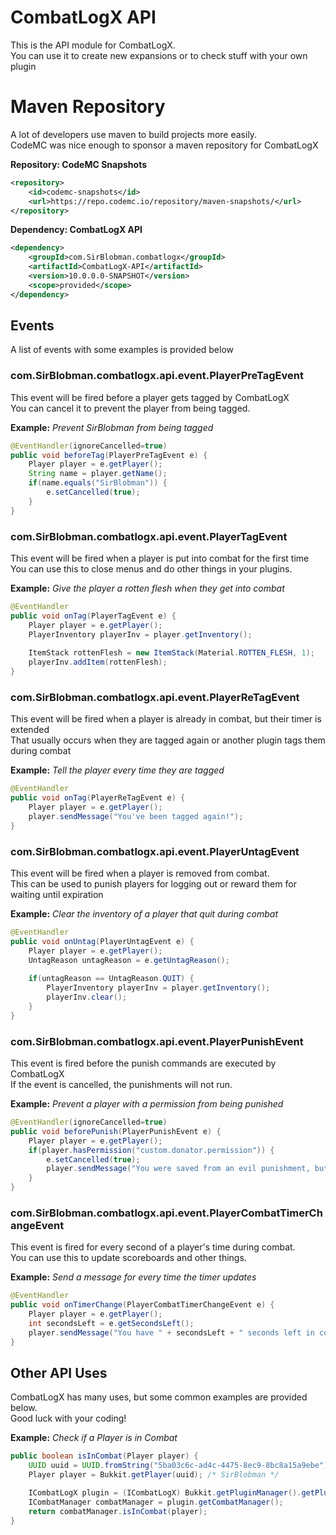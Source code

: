 # CombatLogX API
This is the API module for CombatLogX.   
You can use it to create new expansions or to check stuff with your own plugin

# Maven Repository
A lot of developers use maven to build projects more easily.  
CodeMC was nice enough to sponsor a maven repository for CombatLogX

**Repository: CodeMC Snapshots**
```xml
<repository>
    <id>codemc-snapshots</id>
    <url>https://repo.codemc.io/repository/maven-snapshots/</url>
</repository>
```

**Dependency: CombatLogX API**
```xml
<dependency>
    <groupId>com.SirBlobman.combatlogx</groupId>
    <artifactId>CombatLogX-API</artifactId>
    <version>10.0.0.0-SNAPSHOT</version>
    <scope>provided</scope>
</dependency>
```

## Events
A list of events with some examples is provided below
### com.SirBlobman.combatlogx.api.event.PlayerPreTagEvent
This event will be fired before a player gets tagged by CombatLogX  
You can cancel it to prevent the player from being tagged.  

**Example:** *Prevent SirBlobman from being tagged*
```java
@EventHandler(ignoreCancelled=true)
public void beforeTag(PlayerPreTagEvent e) {
    Player player = e.getPlayer();
    String name = player.getName();
    if(name.equals("SirBlobman")) {
        e.setCancelled(true);
    }
}
```

### com.SirBlobman.combatlogx.api.event.PlayerTagEvent
This event will be fired when a player is put into combat for the first time  
You can use this to close menus and do other things in your plugins.

**Example:** *Give the player a rotten flesh when they get into combat*
```java
@EventHandler
public void onTag(PlayerTagEvent e) {
    Player player = e.getPlayer();
    PlayerInventory playerInv = player.getInventory();
    
    ItemStack rottenFlesh = new ItemStack(Material.ROTTEN_FLESH, 1);
    playerInv.addItem(rottenFlesh);
}
```

### com.SirBlobman.combatlogx.api.event.PlayerReTagEvent
This event will be fired when a player is already in combat, but their timer is extended  
That usually occurs when they are tagged again or another plugin tags them during combat

**Example:** *Tell the player every time they are tagged*
```java
@EventHandler
public void onTag(PlayerReTagEvent e) {
    Player player = e.getPlayer();
    player.sendMessage("You've been tagged again!");
}
```

### com.SirBlobman.combatlogx.api.event.PlayerUntagEvent
This event will be fired when a player is removed from combat.  
This can be used to punish players for logging out or reward them for waiting until expiration

**Example:** *Clear the inventory of a player that quit during combat*
```java
@EventHandler
public void onUntag(PlayerUntagEvent e) {
    Player player = e.getPlayer();
    UntagReason untagReason = e.getUntagReason();
    
    if(untagReason == UntagReason.QUIT) {
        PlayerInventory playerInv = player.getInventory();
        playerInv.clear();
    }
}
```

### com.SirBlobman.combatlogx.api.event.PlayerPunishEvent
This event is fired before the punish commands are executed by CombatLogX  
If the event is cancelled, the punishments will not run.

**Example:** *Prevent a player with a permission from being punished*
```java
@EventHandler(ignoreCancelled=true)
public void beforePunish(PlayerPunishEvent e) {
    Player player = e.getPlayer();
    if(player.hasPermission("custom.donator.permission")) {
        e.setCancelled(true);
        player.sendMessage("You were saved from an evil punishment, but please don't log out during combat.");
    }
}
```

### com.SirBlobman.combatlogx.api.event.PlayerCombatTimerChangeEvent
This event is fired for every second of a player's time during combat.  
You can use this to update scoreboards and other things.

**Example:** *Send a message for every time the timer updates*
```java
@EventHandler
public void onTimerChange(PlayerCombatTimerChangeEvent e) {
    Player player = e.getPlayer();
    int secondsLeft = e.getSecondsLeft();
    player.sendMessage("You have " + secondsLeft + " seconds left in combat.");
}
```

## Other API Uses
CombatLogX has many uses, but some common examples are provided below.  
Good luck with your coding!

**Example:** *Check if a Player is in Combat*
```java
public boolean isInCombat(Player player) {
    UUID uuid = UUID.fromString("5ba03c6c-ad4c-4475-8ec9-8bc8a15a9ebe");
    Player player = Bukkit.getPlayer(uuid); /* SirBlobman */

    ICombatLogX plugin = (ICombatLogX) Bukkit.getPluginManager().getPlugin("CombatLogX"); /* Make sure to check CombatLogX is enabled first */
    ICombatManager combatManager = plugin.getCombatManager();
    return combatManager.isInCombat(player);
}
```